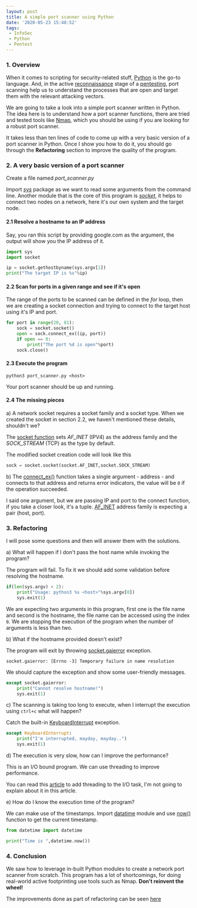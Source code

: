 ```yaml
---
layout: post
title: A simple port scanner using Python
date: '2020-05-23 15:48:52'
tags: 
 - InfoSec
 - Python
 - Pentest
---
```


### 1. Overview

When it comes to scripting for security-related stuff, [Python](https://www.python.org/) is the go-to language. And, in the active [reconnaissance](https://en.wikipedia.org/wiki/Footprinting) stage of a [pentesting](https://en.wikipedia.org/wiki/Penetration_test), port scanning help us to understand the processes that are open and target them with the relevant attacking vectors.

We are going to take a look into a simple port scanner written in Python. The idea here is to understand how a port scanner functions, there are tried and tested tools like [Nmap](https://nmap.org/), which you should be using if you are looking for a robust port scanner. 

It takes less than ten lines of code to come up with a very basic version of a port scanner in Python. Once I show you how to do it, you should go through the **Refactoring** section to improve the quality of the program.

### 2. A very basic version of a port scanner

Create a file named *port_scanner.py*

Import [*sys*](https://docs.python.org/3/library/sys.html) package as we want to read some arguments from the command line. Another module that is the core of this program is [*socket*](https://docs.python.org/3/library/socket.html), it helps to connect two nodes on a network, here it's our own system and the target node.
 
#### 2.1 Resolve a hostname to an IP address
Say, you ran this script by providing google.com as the argument, the output will show you the IP address of it.
```python
import sys
import socket

ip = socket.gethostbyname(sys.argv[1])
print("The target IP is %s"%ip)
```

#### 2.2 Scan for ports in a given range and see if it's open
The range of the ports to be scanned can be defined in the *for* loop, then we are creating a socket connection and trying to connect to the target host using it's IP and port.

```python
for port in range(20, 81):
	sock = socket.socket()
	open = sock.connect_ex((ip, port))
	if open == 0:
	    print("The port %d is open"%port) 
	sock.close()
``` 
#### 2.3 Execute the program
```shell
python3 port_scanner.py <host>
```
Your port scanner should be up and running.
#### 2.4 The missing pieces
a)  A network socket requires a socket family and a socket type. When we created the socket in section 2.2, we haven't mentioned these details, shouldn't we?

The [socket function](https://docs.python.org/3/library/socket.html#socket.socket) sets *AF_INET* (IPV4) as the address family and the *SOCK_STREAM* (TCP) as the type by default.

The modified socket creation code will look like this
```python
sock = socket.socket(socket.AF_INET,socket.SOCK_STREAM)
```

b) The [connect_ex()](https://docs.python.org/3/library/socket.html#socket.socket.connect_ex) function takes a single argument - address - and connects to that address and returns error indicators, the value will be `0` if the operation succeeded.

I said one argument, but we are passing IP and port to the connect function, if you take a closer look, it's a tuple. [AF_INET](https://docs.python.org/3/library/socket.html#socket.AF_INET) address family is expecting a pair (host, port).

### 3. Refactoring
I will pose some questions and then will answer them with the solutions.

a) What will happen if I don't pass the host name while invoking the program?

The program will fail. To fix it we should add some validation before resolving the hostname.
```python
if(len(sys.argv) < 2):
    print("Usage: python3 %s <host>"%sys.argv[0])
    sys.exit(1)
```
We are expecting two arguments in this program, first one is the file name and second is the hostname, the file name can be accessed using the index `0`. We are stopping the execution of the program when the number of arguments is less than two.

b) What if the hostname provided doesn't exist?

The program will exit by throwing [socket.gaierror](https://docs.python.org/3/library/socket.html#socket.gaierror) exception.
```
socket.gaierror: [Errno -3] Temporary failure in name resolution
```
We should capture the exception and show some user-friendly messages.
```python
except socket.gaierror:
    print("Cannot resolve hostname!")
    sys.exit(1)
```
c) The scanning is taking too long to execute, when I interrupt the execution using `ctrl+c` what will happen?

Catch the built-in [KeyboardInterrupt](https://docs.python.org/3/library/exceptions.html) exception.
```python
except KeyboardInterrupt:
    print("I'm interrupted, mayday, mayday..")
    sys.exit(1)
```
d) The execution is very slow, how can I improve the performance?

This is an I/O bound program. We can use threading to improve performance.

You can read this [article](https://realpython.com/python-concurrency/) to add threading to the I/O task, I'm not going to explain about it in this article.

e) How do I know the execution time of the program?

We can make use of the timestamps. Import [datatime](https://docs.python.org/3/library/datetime.html) module and use [now()](https://docs.python.org/3/library/datetime.html#datetime.datetime.now) function to get the current timestamp.

```python
from datetime import datetime

print("Time is ",datetime.now())
```

### 4. Conclusion
We saw how to leverage in-built Python modules to create a network port scanner from scratch. This program has a lot of shortcomings, for doing real-world active footprinting use tools such as Nmap. **Don't reinvent the wheel!**

The improvements done as part of refactoring can be seen [here](https://gist.github.com/pranavek/25f57ce24a2b2087772071f50b158b07) 

